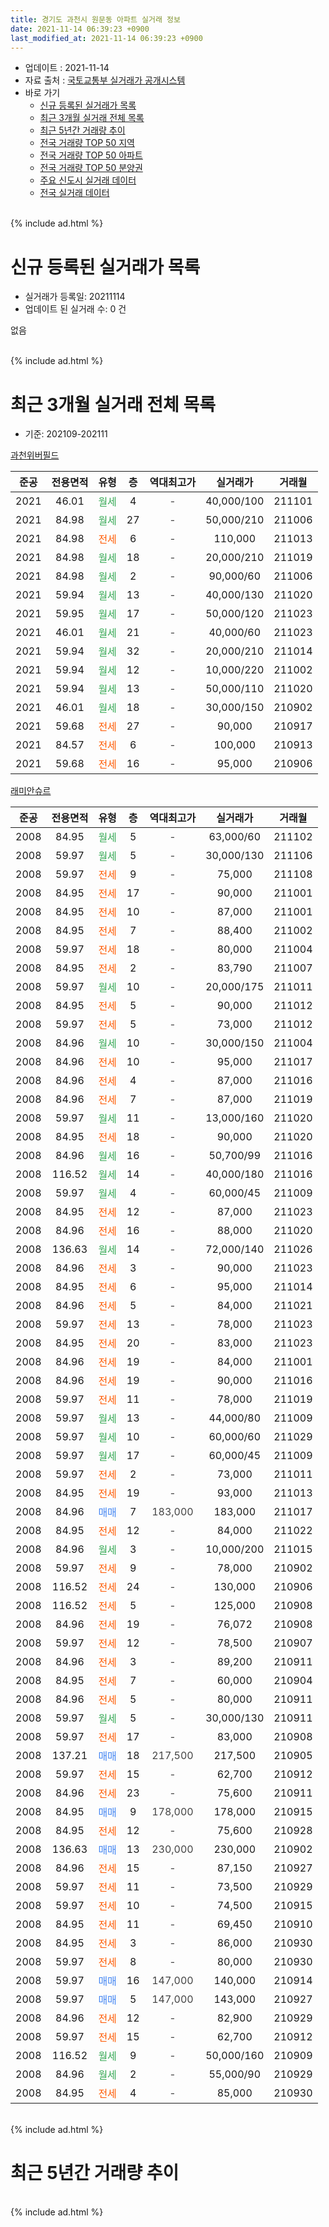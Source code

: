 ```yaml
---
title: 경기도 과천시 원문동 아파트 실거래 정보
date: 2021-11-14 06:39:23 +0900
last_modified_at: 2021-11-14 06:39:23 +0900
---
```


* 업데이트 : 2021-11-14
* 자료 출처 : [국토교통부 실거래가 공개시스템](http://rt.molit.go.kr)
* 바로 가기
    * [신규 등록된 실거래가 목록](#신규-등록된-실거래가-목록)
    * [최근 3개월 실거래 전체 목록](#최근-3개월-실거래-전체-목록)
    * [최근 5년간 거래량 추이](#최근-5년간-거래량-추이)
    * [전국 거래량 TOP 50 지역](https://inasie.github.io/apt-trade-info/최근-3개월-전국에서-가장-거래가-많이-발생한-지역)
    * [전국 거래량 TOP 50 아파트](https://inasie.github.io/apt-trade-info/최근-3개월-전국에서-가장-거래가-많이-발생한-아파트)
    * [전국 거래량 TOP 50 분양권](https://inasie.github.io/apt-trade-info/최근-3개월-전국에서-가장-거래가-많이-발생한-분양권)
    * [주요 신도시 실거래 데이터](https://inasie.github.io/apt-trade-info/주요-신도시)
    * [전국 실거래 데이터](https://inasie.github.io/apt-trade-info/전국)
<br>
{% include ad.html %}
<br>

# 신규 등록된 실거래가 목록
* 실거래가 등록일: 20211114
* 업데이트 된 실거래 수: 0 건

없음

<br>
{% include ad.html %}
<br>

# 최근 3개월 실거래 전체 목록
* 기준: 202109-202111


[과천위버필드](https://search.naver.com/search.naver?query=%EA%B2%BD%EA%B8%B0%EB%8F%84+%EA%B3%BC%EC%B2%9C%EC%8B%9C+%EC%9B%90%EB%AC%B8%EB%8F%99+%EA%B3%BC%EC%B2%9C%EC%9C%84%EB%B2%84%ED%95%84%EB%93%9C)

|준공|전용면적|유형|층|역대최고가|실거래가|거래월|
|:---:|:---:|:---:|:---:|:---:|:---:|:---:|
|2021|46.01|<span style="color:#34a853">월세</span>|4|<span style="color:#444444">-</span>|40,000/100|211101|
|2021|84.98|<span style="color:#34a853">월세</span>|27|<span style="color:#444444">-</span>|50,000/210|211006|
|2021|84.98|<span style="color:#ff5a00">전세</span>|6|<span style="color:#444444">-</span>|110,000|211013|
|2021|84.98|<span style="color:#34a853">월세</span>|18|<span style="color:#444444">-</span>|20,000/210|211019|
|2021|84.98|<span style="color:#34a853">월세</span>|2|<span style="color:#444444">-</span>|90,000/60|211006|
|2021|59.94|<span style="color:#34a853">월세</span>|13|<span style="color:#444444">-</span>|40,000/130|211020|
|2021|59.95|<span style="color:#34a853">월세</span>|17|<span style="color:#444444">-</span>|50,000/120|211023|
|2021|46.01|<span style="color:#34a853">월세</span>|21|<span style="color:#444444">-</span>|40,000/60|211023|
|2021|59.94|<span style="color:#34a853">월세</span>|32|<span style="color:#444444">-</span>|20,000/210|211014|
|2021|59.94|<span style="color:#34a853">월세</span>|12|<span style="color:#444444">-</span>|10,000/220|211002|
|2021|59.94|<span style="color:#34a853">월세</span>|13|<span style="color:#444444">-</span>|50,000/110|211020|
|2021|46.01|<span style="color:#34a853">월세</span>|18|<span style="color:#444444">-</span>|30,000/150|210902|
|2021|59.68|<span style="color:#ff5a00">전세</span>|27|<span style="color:#444444">-</span>|90,000|210917|
|2021|84.57|<span style="color:#ff5a00">전세</span>|6|<span style="color:#444444">-</span>|100,000|210913|
|2021|59.68|<span style="color:#ff5a00">전세</span>|16|<span style="color:#444444">-</span>|95,000|210906|

[래미안슈르](https://search.naver.com/search.naver?query=%EA%B2%BD%EA%B8%B0%EB%8F%84+%EA%B3%BC%EC%B2%9C%EC%8B%9C+%EC%9B%90%EB%AC%B8%EB%8F%99+%EB%9E%98%EB%AF%B8%EC%95%88%EC%8A%88%EB%A5%B4)

|준공|전용면적|유형|층|역대최고가|실거래가|거래월|
|:---:|:---:|:---:|:---:|:---:|:---:|:---:|
|2008|84.95|<span style="color:#34a853">월세</span>|5|<span style="color:#444444">-</span>|63,000/60|211102|
|2008|59.97|<span style="color:#34a853">월세</span>|5|<span style="color:#444444">-</span>|30,000/130|211106|
|2008|59.97|<span style="color:#ff5a00">전세</span>|9|<span style="color:#444444">-</span>|75,000|211108|
|2008|84.95|<span style="color:#ff5a00">전세</span>|17|<span style="color:#444444">-</span>|90,000|211001|
|2008|84.95|<span style="color:#ff5a00">전세</span>|10|<span style="color:#444444">-</span>|87,000|211001|
|2008|84.95|<span style="color:#ff5a00">전세</span>|7|<span style="color:#444444">-</span>|88,400|211002|
|2008|59.97|<span style="color:#ff5a00">전세</span>|18|<span style="color:#444444">-</span>|80,000|211004|
|2008|84.95|<span style="color:#ff5a00">전세</span>|2|<span style="color:#444444">-</span>|83,790|211007|
|2008|59.97|<span style="color:#34a853">월세</span>|10|<span style="color:#444444">-</span>|20,000/175|211011|
|2008|84.95|<span style="color:#ff5a00">전세</span>|5|<span style="color:#444444">-</span>|90,000|211012|
|2008|59.97|<span style="color:#ff5a00">전세</span>|5|<span style="color:#444444">-</span>|73,000|211012|
|2008|84.96|<span style="color:#34a853">월세</span>|10|<span style="color:#444444">-</span>|30,000/150|211004|
|2008|84.96|<span style="color:#ff5a00">전세</span>|10|<span style="color:#444444">-</span>|95,000|211017|
|2008|84.96|<span style="color:#ff5a00">전세</span>|4|<span style="color:#444444">-</span>|87,000|211016|
|2008|84.96|<span style="color:#ff5a00">전세</span>|7|<span style="color:#444444">-</span>|87,000|211019|
|2008|59.97|<span style="color:#34a853">월세</span>|11|<span style="color:#444444">-</span>|13,000/160|211020|
|2008|84.95|<span style="color:#ff5a00">전세</span>|18|<span style="color:#444444">-</span>|90,000|211020|
|2008|84.96|<span style="color:#34a853">월세</span>|16|<span style="color:#444444">-</span>|50,700/99|211016|
|2008|116.52|<span style="color:#34a853">월세</span>|14|<span style="color:#444444">-</span>|40,000/180|211016|
|2008|59.97|<span style="color:#34a853">월세</span>|4|<span style="color:#444444">-</span>|60,000/45|211009|
|2008|84.95|<span style="color:#ff5a00">전세</span>|12|<span style="color:#444444">-</span>|87,000|211023|
|2008|84.96|<span style="color:#ff5a00">전세</span>|16|<span style="color:#444444">-</span>|88,000|211020|
|2008|136.63|<span style="color:#34a853">월세</span>|14|<span style="color:#444444">-</span>|72,000/140|211026|
|2008|84.96|<span style="color:#ff5a00">전세</span>|3|<span style="color:#444444">-</span>|90,000|211023|
|2008|84.95|<span style="color:#ff5a00">전세</span>|6|<span style="color:#444444">-</span>|95,000|211014|
|2008|84.96|<span style="color:#ff5a00">전세</span>|5|<span style="color:#444444">-</span>|84,000|211021|
|2008|59.97|<span style="color:#ff5a00">전세</span>|13|<span style="color:#444444">-</span>|78,000|211023|
|2008|84.95|<span style="color:#ff5a00">전세</span>|20|<span style="color:#444444">-</span>|83,000|211023|
|2008|84.96|<span style="color:#ff5a00">전세</span>|19|<span style="color:#444444">-</span>|84,000|211001|
|2008|84.96|<span style="color:#ff5a00">전세</span>|19|<span style="color:#444444">-</span>|90,000|211016|
|2008|59.97|<span style="color:#ff5a00">전세</span>|11|<span style="color:#444444">-</span>|78,000|211019|
|2008|59.97|<span style="color:#34a853">월세</span>|13|<span style="color:#444444">-</span>|44,000/80|211009|
|2008|59.97|<span style="color:#34a853">월세</span>|10|<span style="color:#444444">-</span>|60,000/60|211029|
|2008|59.97|<span style="color:#34a853">월세</span>|17|<span style="color:#444444">-</span>|60,000/45|211009|
|2008|59.97|<span style="color:#ff5a00">전세</span>|2|<span style="color:#444444">-</span>|73,000|211011|
|2008|84.95|<span style="color:#ff5a00">전세</span>|19|<span style="color:#444444">-</span>|93,000|211013|
|2008|84.96|<span style="color:#4285f3">매매</span>|7|<span style="color:#444444">183,000</span>|183,000|211017|
|2008|84.95|<span style="color:#ff5a00">전세</span>|12|<span style="color:#444444">-</span>|84,000|211022|
|2008|84.96|<span style="color:#34a853">월세</span>|3|<span style="color:#444444">-</span>|10,000/200|211015|
|2008|59.97|<span style="color:#ff5a00">전세</span>|9|<span style="color:#444444">-</span>|78,000|210902|
|2008|116.52|<span style="color:#ff5a00">전세</span>|24|<span style="color:#444444">-</span>|130,000|210906|
|2008|116.52|<span style="color:#ff5a00">전세</span>|5|<span style="color:#444444">-</span>|125,000|210908|
|2008|84.96|<span style="color:#ff5a00">전세</span>|19|<span style="color:#444444">-</span>|76,072|210908|
|2008|59.97|<span style="color:#ff5a00">전세</span>|12|<span style="color:#444444">-</span>|78,500|210907|
|2008|84.96|<span style="color:#ff5a00">전세</span>|3|<span style="color:#444444">-</span>|89,200|210911|
|2008|84.95|<span style="color:#ff5a00">전세</span>|7|<span style="color:#444444">-</span>|60,000|210904|
|2008|84.96|<span style="color:#ff5a00">전세</span>|5|<span style="color:#444444">-</span>|80,000|210911|
|2008|59.97|<span style="color:#34a853">월세</span>|5|<span style="color:#444444">-</span>|30,000/130|210911|
|2008|59.97|<span style="color:#ff5a00">전세</span>|17|<span style="color:#444444">-</span>|83,000|210908|
|2008|137.21|<span style="color:#4285f3">매매</span>|18|<span style="color:#444444">217,500</span>|217,500|210905|
|2008|59.97|<span style="color:#ff5a00">전세</span>|15|<span style="color:#444444">-</span>|62,700|210912|
|2008|84.96|<span style="color:#ff5a00">전세</span>|23|<span style="color:#444444">-</span>|75,600|210911|
|2008|84.95|<span style="color:#4285f3">매매</span>|9|<span style="color:#444444">178,000</span>|178,000|210915|
|2008|84.95|<span style="color:#ff5a00">전세</span>|12|<span style="color:#444444">-</span>|75,600|210928|
|2008|136.63|<span style="color:#4285f3">매매</span>|13|<span style="color:#444444">230,000</span>|230,000|210902|
|2008|84.96|<span style="color:#ff5a00">전세</span>|15|<span style="color:#444444">-</span>|87,150|210927|
|2008|59.97|<span style="color:#ff5a00">전세</span>|11|<span style="color:#444444">-</span>|73,500|210929|
|2008|59.97|<span style="color:#ff5a00">전세</span>|10|<span style="color:#444444">-</span>|74,500|210915|
|2008|84.95|<span style="color:#ff5a00">전세</span>|11|<span style="color:#444444">-</span>|69,450|210910|
|2008|84.95|<span style="color:#ff5a00">전세</span>|3|<span style="color:#444444">-</span>|86,000|210930|
|2008|59.97|<span style="color:#ff5a00">전세</span>|8|<span style="color:#444444">-</span>|80,000|210930|
|2008|59.97|<span style="color:#4285f3">매매</span>|16|<span style="color:#444444">147,000</span>|140,000|210914|
|2008|59.97|<span style="color:#4285f3">매매</span>|5|<span style="color:#444444">147,000</span>|143,000|210927|
|2008|84.96|<span style="color:#ff5a00">전세</span>|12|<span style="color:#444444">-</span>|82,900|210929|
|2008|59.97|<span style="color:#ff5a00">전세</span>|15|<span style="color:#444444">-</span>|62,700|210912|
|2008|116.52|<span style="color:#34a853">월세</span>|9|<span style="color:#444444">-</span>|50,000/160|210909|
|2008|84.96|<span style="color:#34a853">월세</span>|2|<span style="color:#444444">-</span>|55,000/90|210929|
|2008|84.95|<span style="color:#ff5a00">전세</span>|4|<span style="color:#444444">-</span>|85,000|210930|


<br>
{% include ad.html %}
<br>

# 최근 5년간 거래량 추이


<div style="width:100%;">
    <canvas id="deal_progress" height="200"></canvas>
</div>

<script>
new Chart(document.getElementById("deal_progress"), {
    type: 'line',
    data: {
        labels: ['201611','201612','201701','201702','201703','201704','201705','201706','201707','201708','201709','201710','201711','201712','201801','201802','201803','201804','201805','201806','201807','201808','201809','201810','201811','201812','201901','201902','201903','201904','201905','201906','201907','201908','201909','201910','201911','201912','202001','202002','202003','202004','202005','202006','202007','202008','202009','202010','202011','202012','202101','202102','202103','202104','202105','202106','202107','202108','202109','202110','202111'],
        datasets: [{
            label: '매매',
            pointRadius: 1,
            data: [16, 13, 8, 28, 29, 25, 32, 29, 68, 13, 19, 23, 39, 64, 63, 15, 13, 5, 7, 1, 12, 61, 11, 4, 6, 2, 3, 5, 6, 13, 24, 31, 26, 23, 25, 32, 30, 9, 1, 8, 1, 5, 15, 40, 12, 4, 8, 9, 36, 31, 11, 4, 3, 16, 19, 13, 17, 7, 5, 1, 0],
            borderColor: "rgba(255, 201, 14, 1)",
            backgroundColor: "rgba(255, 201, 14, 0.5)",
            fill: false,
            lineTension: 0
        },{
            label: '전월세',
            pointRadius: 1,
            data: [43, 46, 33, 24, 34, 19, 20, 35, 29, 26, 28, 29, 32, 38, 38, 39, 46, 32, 31, 27, 36, 42, 54, 54, 51, 53, 38, 33, 28, 19, 20, 27, 25, 28, 28, 39, 36, 38, 29, 34, 19, 18, 40, 38, 31, 32, 21, 49, 39, 42, 25, 35, 65, 80, 94, 39, 44, 33, 28, 45, 4],
            borderColor: "rgba(0, 141, 185, 1)",
            backgroundColor: "rgba(0, 141, 185, 0.5)",
            fill: false,
            lineTension: 0
        }
        ]
    },
    options: {
        responsive: true,
        title: {
            display: false
        },
        tooltips: {
            mode: 'index',
            intersect: false
        },
        hover: {
            mode: 'nearest',
            intersect: true
        },
        scales: {
            xAxes: [{
                display: true,
                scaleLabel: {
                    display: true,
                    labelString: '년/월'
                }
            }],
            yAxes: [{
                display: true,
                ticks: {
                    suggestedMin: 0,
                },
                scaleLabel: {
                    display: true,
                    labelString: '실거래 수'
                }
            }]
        }
    }
});

</script>


<br>
{% include ad.html %}
<br>

